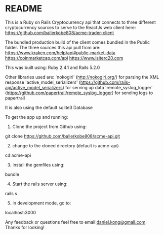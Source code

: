 # README

This is a Ruby on Rails Cryptocurrency api that connects to three different cryptocurrency sources to serve to the ReactJs web client here: https://github.com/ballerkobe808/acme-trader-client

The bundled production build of the client comes bundled in the Public folder.
The three sources this api pull from are:
 https://www.kraken.com/help/api#public-market-data
 https://coinmarketcap.com/api
 https://www.isiterc20.com

This was built using:
Ruby 2.4.1 and Rails 5.2.0

Other libraries used are:
'nokogiri' (http://nokogiri.org/) for parsing the XML response
'active_model_serializers' (https://github.com/rails-api/active_model_serializers) for serving up data
'remote_syslog_logger' (https://github.com/papertrail/remote_syslog_logger) for sending logs to papertrail 

It is also using the default sqlite3 Database

To get the app up and running:

1. Clone the project from Github using:

  git clone https://github.com/ballerkobe808/acme-api.git

2. change to the cloned directory (default is acme-api)
 
  cd acme-api

3. Install the gemfiles using:

  bundle

4. Start the rails server using:

  rails s

5. In development mode, go to:

  localhost:3000 



Any feedback or questions feel free to email daniel.kong@gmail.com. Thanks for looking!







